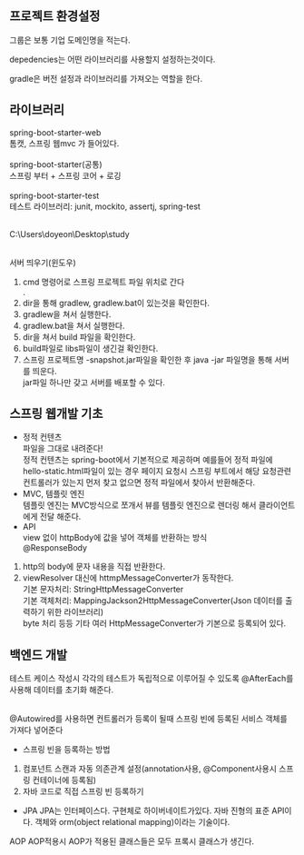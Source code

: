 ## 프로젝트 환경설정
그룹은 보통 기업 도메인명을 적는다.<br>

depedencies는 어떤 라이브러리를 사용할지 설정하는것이다.<br>

gradle은 버전 설정과 라이브러리를 가져오는 역할을 한다.<br>

## 라이브러리
spring-boot-starter-web<br>
톰캣, 스프링 웹mvc 가 들어있다.<br>
<br>
spring-boot-starter(공통)<br>
스프링 부터 + 스프링 코어 + 로깅<br>
<br>
spring-boot-starter-test<br>
테스트 라이브러리: junit, mockito, assertj, spring-test<br><br>

C:\Users\doyeon\Desktop\study<br><br>

서버 띄우기(윈도우)<br>
1. cmd 명령어로 스프링 프로젝트 파일 위치로 간다<br>.
2. dir을 통해 gradlew, gradlew.bat이 있는것을 확인한다.<br>
3. gradlew을 쳐서 실행한다.<br>
4. gradlew.bat을 쳐서 실행한다.<br>
5. dir을 쳐서 build 파일을 확인한다.<br>
6. build파일로 libs파일이 생긴걸 확인한다.<br>
7. 스프링 프로젝트명 -snapshot.jar파일을 확인한 후 java -jar 파일명을 통해 서버를 띄운다.<br>
jar파일 하나만 갖고 서버를 배포할 수 있다.<br>
## 스프링 웹개발 기초<br>
* 정적 컨텐츠<br>
파일을 그대로 내려준다!<br>
정적 컨텐츠는 spring-boot에서 기본적으로 제공하며 예를들어 정적 파일에 hello-static.html파일이 있는 경우
페이지 요청시 스프링 부트에서 해당 요청관련 컨트롤러가 있는지 먼저 찾고 없으면 정적 파일에서 찾아서 반환해준다.
* MVC, 템플릿 엔진<br>
템플릿 엔진는 MVC방식으로 쪼개서 뷰를 템플릿 엔진으로 렌더링 해서 클라이언트에게
전달 해준다.<br>
* API<br>
view 없이 httpBody에 값을 넣어 객체를 반환하는 방식<br>
@ResponseBody<br>
1. http의 body에 문자 내용을 직접 반환한다.<br>
2. viewResolver 대신에 httmpMessageConverter가 동작한다.<br>
기본 문자처리: StringHttpMessageConverter<br>
기본 객체처리: MappingJackson2HttpMessageConverter(Json 데이터를 출력하기 위한 라이브러리)<br>
byte 처리 등등 기타 여러 HttpMessageConverter가 기본으로 등록되어 있다.<br>

## 백엔드 개발<br>
테스트 케이스 작성시 각각의 테스트가 독립적으로 이루어질 수 있도록 @AfterEach를
사용해 데이터를 초기화 해준다.<br><br>

@Autowired를 사용하면 컨트롤러가 등록이 될때 스프링 빈에 등록된 서비스 객체를
가져다 넣어준다

* 스프링 빈을 등록하는 방법
1. 컴포넌트 스캔과 자동 의존관계 설정(annotation사용, @Component사용시 스프링 컨테이너에 등록됨)<br>
2. 자바 코드로 직접 스프링 빈 등록하기<br>

* JPA
JPA는 인터페이스다. 구현체로 하이버네이트가있다. 자바 진형의 표준 API이다.
객체와 orm(object relational mapping)이라는 기술이다.

AOP
AOP적용시 AOP가 적용된 클래스들은 모두 프록시 클래스가 생긴다.